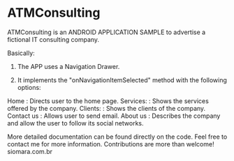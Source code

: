 # ATMConsulting

ATMConsulting is an ANDROID APPLICATION SAMPLE to advertise a fictional IT consulting company.

Basically:

1) The APP uses a Navigation Drawer.

2) It implements the "onNavigationItemSelected" method with the following options:

Home        : Directs user to the home page.
Services:   : Shows the services offered by the company.
Clients:    : Shows the clients of the company.
Contact us  : Allows user to send email.
About us    : Describes the company and allow the user to follow its social networks.

More detailed documentation can be found directly on the code.
Feel free to contact me for more information.
Contributions are more than welcome!
siomara.com.br